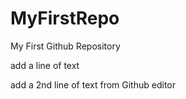 # MyFirstRepo
My First Github Repository

add a line of text

add a 2nd line of text from Github editor

